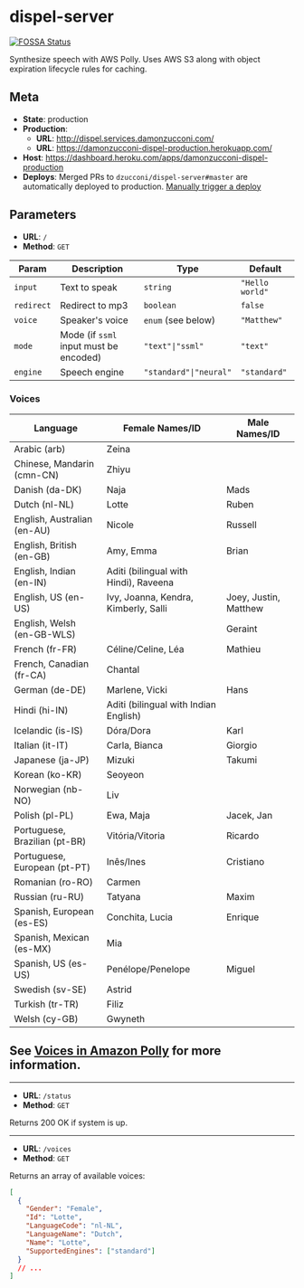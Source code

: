 # dispel-server

[![FOSSA Status](https://app.fossa.io/api/projects/git%2Bgithub.com%2Fdzucconi%2Fdispel-server.svg?type=shield)](https://app.fossa.io/projects/git%2Bgithub.com%2Fdzucconi%2Fdispel-server?ref=badge_shield)

Synthesize speech with AWS Polly. Uses AWS S3 along with object expiration lifecycle rules for caching.

## Meta

- **State**: production
- **Production**:
  - **URL**: http://dispel.services.damonzucconi.com/
  - **URL**: https://damonzucconi-dispel-production.herokuapp.com/
- **Host**: https://dashboard.heroku.com/apps/damonzucconi-dispel-production
- **Deploys**: Merged PRs to `dzucconi/dispel-server#master` are automatically deployed to production. [Manually trigger a deploy](https://dashboard.heroku.com/apps/damonzucconi-dispel-production/deploy/github)

## Parameters

- **URL**: `/`
- **Method**: `GET`

| Param      | Description                            | Type                   | Default         |
| ---------- | -------------------------------------- | ---------------------- | --------------- |
| `input`    | Text to speak                          | `string`               | `"Hello world"` |
| `redirect` | Redirect to mp3                        | `boolean`              | `false`         |
| `voice`    | Speaker's voice                        | `enum` (see below)     | `"Matthew"`     |
| `mode`     | Mode (if `ssml` input must be encoded) | `"text"\|"ssml"`       | `"text"`        |
| `engine`   | Speech engine                          | `"standard"\|"neural"` | `"standard"`    |

### Voices

| Language                      | Female Names/ID                       | Male Names/ID         |
| ----------------------------- | ------------------------------------- | --------------------- |
| Arabic (arb)                  | Zeina                                 |                       |
| Chinese, Mandarin (cmn-CN)    | Zhiyu                                 |                       |
| Danish (da-DK)                | Naja                                  | Mads                  |
| Dutch (nl-NL)                 | Lotte                                 | Ruben                 |
| English, Australian (en-AU)   | Nicole                                | Russell               |
| English, British (en-GB)      | Amy, Emma                             | Brian                 |
| English, Indian (en-IN)       | Aditi (bilingual with Hindi), Raveena |                       |
| English, US (en-US)           | Ivy, Joanna, Kendra, Kimberly, Salli  | Joey, Justin, Matthew |
| English, Welsh (en-GB-WLS)    |                                       | Geraint               |
| French (fr-FR)                | Céline/Celine, Léa                    | Mathieu               |
| French, Canadian (fr-CA)      | Chantal                               |                       |
| German (de-DE)                | Marlene, Vicki                        | Hans                  |
| Hindi (hi-IN)                 | Aditi (bilingual with Indian English) |                       |
| Icelandic (is-IS)             | Dóra/Dora                             | Karl                  |
| Italian (it-IT)               | Carla, Bianca                         | Giorgio               |
| Japanese (ja-JP)              | Mizuki                                | Takumi                |
| Korean (ko-KR)                | Seoyeon                               |                       |
| Norwegian (nb-NO)             | Liv                                   |                       |
| Polish (pl-PL)                | Ewa, Maja                             | Jacek, Jan            |
| Portuguese, Brazilian (pt-BR) | Vitória/Vitoria                       | Ricardo               |
| Portuguese, European (pt-PT)  | Inês/Ines                             | Cristiano             |
| Romanian (ro-RO)              | Carmen                                |                       |
| Russian (ru-RU)               | Tatyana                               | Maxim                 |
| Spanish, European (es-ES)     | Conchita, Lucia                       | Enrique               |
| Spanish, Mexican (es-MX)      | Mia                                   |                       |
| Spanish, US (es-US)           | Penélope/Penelope                     | Miguel                |
| Swedish (sv-SE)               | Astrid                                |                       |
| Turkish (tr-TR)               | Filiz                                 |                       |
| Welsh (cy-GB)                 | Gwyneth                               |                       |

## See [Voices in Amazon Polly](https://docs.aws.amazon.com/polly/latest/dg/voicelist.html) for more information.

---

- **URL**: `/status`
- **Method**: `GET`

Returns 200 OK if system is up.

---

- **URL**: `/voices`
- **Method**: `GET`

Returns an array of available voices:

```json
[
  {
    "Gender": "Female",
    "Id": "Lotte",
    "LanguageCode": "nl-NL",
    "LanguageName": "Dutch",
    "Name": "Lotte",
    "SupportedEngines": ["standard"]
  }
  // ...
]
```
